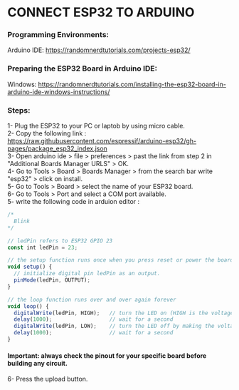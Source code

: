 # CONNECT ESP32 TO ARDUINO

### Programming Environments:
Arduino IDE: https://randomnerdtutorials.com/projects-esp32/

### Preparing the ESP32 Board in Arduino IDE:
Windows: https://randomnerdtutorials.com/installing-the-esp32-board-in-arduino-ide-windows-instructions/
### Steps: 
1- Plug the ESP32 to your PC or laptob by using micro cable.\
2- Copy the following link : https://raw.githubusercontent.com/espressif/arduino-esp32/gh-pages/package_esp32_index.json \
3- Open arduino ide > file > preferences > past the link from step 2 in "Additional Boards Manager URLS" > OK.\
4- Go to Tools > Board > Boards Manager > from the search bar write "esp32" > click on install.\
5- Go to Tools > Board >  select the name of your ESP32 board.\
6- Go to Tools > Port and select a COM port available.\
5- write the following code in arduion editor :

```js
/*
  Blink
*/

// ledPin refers to ESP32 GPIO 23
const int ledPin = 23;

// the setup function runs once when you press reset or power the board
void setup() {
  // initialize digital pin ledPin as an output.
  pinMode(ledPin, OUTPUT);
}

// the loop function runs over and over again forever
void loop() {
  digitalWrite(ledPin, HIGH);   // turn the LED on (HIGH is the voltage level)
  delay(1000);                  // wait for a second
  digitalWrite(ledPin, LOW);    // turn the LED off by making the voltage LOW
  delay(1000);                  // wait for a second
}
```
#### Important: always check the pinout for your specific board before building any circuit.
6- Press the upload button.
